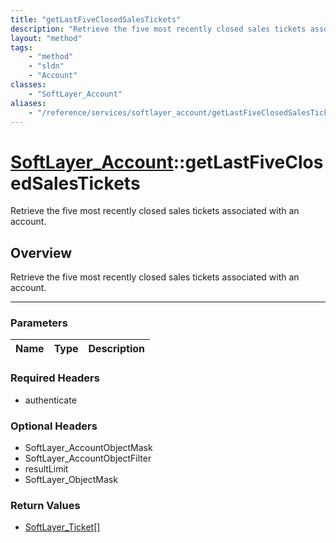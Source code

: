 ```yaml
---
title: "getLastFiveClosedSalesTickets"
description: "Retrieve the five most recently closed sales tickets associated with an account."
layout: "method"
tags:
    - "method"
    - "sldn"
    - "Account"
classes:
    - "SoftLayer_Account"
aliases:
    - "/reference/services/softlayer_account/getLastFiveClosedSalesTickets"
---
```

# [SoftLayer_Account](/reference/services/SoftLayer_Account)::getLastFiveClosedSalesTickets


Retrieve the five most recently closed sales tickets associated with an account.


## Overview 
Retrieve the five most recently closed sales tickets associated with an account.

-----

### Parameters 
|Name | Type | Description |
| --- | --- | --- |


### Required Headers
* authenticate


### Optional Headers
* SoftLayer_AccountObjectMask
* SoftLayer_AccountObjectFilter
* resultLimit
* SoftLayer_ObjectMask

### Return Values
* <a href='/reference/datatypes/SoftLayer_Ticket'>SoftLayer_Ticket[] </a>





